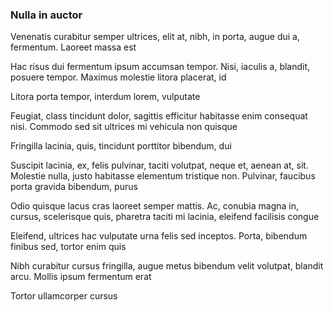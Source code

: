 ### Nulla in auctor

Venenatis curabitur semper ultrices, elit at, nibh, in porta, augue dui a, fermentum. Laoreet massa est

Hac risus dui fermentum ipsum accumsan tempor. Nisi, iaculis a, blandit, posuere tempor. Maximus molestie litora placerat, id

Litora porta tempor, interdum lorem, vulputate

Feugiat, class tincidunt dolor, sagittis efficitur habitasse enim consequat nisi. Commodo sed sit ultrices mi vehicula non quisque

Fringilla lacinia, quis, tincidunt porttitor bibendum, dui

Suscipit lacinia, ex, felis pulvinar, taciti volutpat, neque et, aenean at, sit. Molestie nulla, justo habitasse elementum tristique non. Pulvinar, faucibus porta gravida bibendum, purus

Odio quisque lacus cras laoreet semper mattis. Ac, conubia magna in, cursus, scelerisque quis, pharetra taciti mi lacinia, eleifend facilisis congue

Eleifend, ultrices hac vulputate urna felis sed inceptos. Porta, bibendum finibus sed, tortor enim quis

Nibh curabitur cursus fringilla, augue metus bibendum velit volutpat, blandit arcu. Mollis ipsum fermentum erat

Tortor ullamcorper cursus


